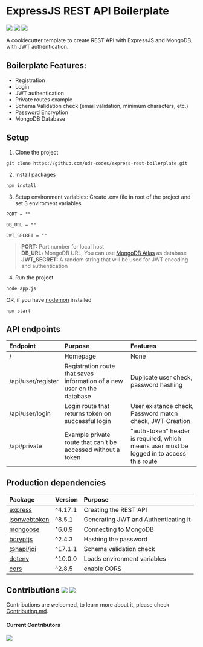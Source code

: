 # ExpressJS REST API Boilerplate

<a href="https://expressjs.com/"><img src="https://img.shields.io/badge/Express.js-404D59?style=for-the-badge" /></a> <a href="https://www.mongodb.com/"><img src="https://img.shields.io/badge/MongoDB-4EA94B?style=for-the-badge&logo=mongodb&logoColor=white" /></a> <a href="https://jwt.io/"><img src="https://img.shields.io/badge/JWT-FB015B?style=for-the-badge" /></a>

A cookiecutter template to create REST API with ExpressJS and MongoDB, with JWT authentication.

## Boilerplate Features:
- Registration
- Login
- JWT authentication
- Private routes example
- Schema Validation check (email validation, minimum characters, etc.)
- Password Encryption
- MongoDB Database

## Setup
1. Clone the project
```
git clone https://github.com/udz-codes/express-rest-boilerplate.git
```
2. Install packages
```
npm install
```
3. Setup environment variables: Create .env file in root of the project and set 3 enviroment variables
```
PORT = ""

DB_URL = ""

JWT_SECRET = ""
```
  > **PORT:** Port number for local host <br/>
  > **DB_URL:** MongoDB URL, You can use [MongoDB Atlas](https://www.mongodb.com/cloud/atlas) as database <br/>
  > **JWT_SECRET:** A random string that will be used for JWT encoding and authentication <br/>

4. Run the project
```
node app.js
```
OR, if you have [nodemon](https://www.npmjs.com/package/nodemon) installed
```
npm start
```

## API endpoints

| **Endpoint** | **Purpose** | **Features** |
| :------------- | :---------- | :----------- |
| / | Homepage  | None |
| /api/user/register | Registration route that saves information of a new user on the database  | Duplicate user check, password hashing |
| /api/user/login | Login route that returns token on successful login  | User existance check, Password match check, JWT Creation |
| /api/private | Example private route that can't be accessed without a token  | "auth-token" header is required, which means user must be logged in to access this route |


## Production dependencies
| **Package** | **Version** | **Purpose** |
| :------------- | :---------- | :----------- |
| [express](https://expressjs.com/) | ^4.17.1 | Creating the REST API |
| [jsonwebtoken](https://www.npmjs.com/package/jsonwebtoken)  | ^8.5.1 | Generating JWT and Authenticating it |
| [mongoose](https://www.npmjs.com/package/mongoose) | ^6.0.9 | Connecting to MongoDB |
| [bcryptjs](https://www.npmjs.com/package/bcryptjs) | ^2.4.3 | Hashing the password  |
| [@hapi/joi](https://www.npmjs.com/package/joi) | ^17.1.1 | Schema validation check |
| [dotenv](https://www.npmjs.com/package/dotenv) | ^10.0.0 | Loads environment variables |
| [cors](https://www.npmjs.com/package/cors) | ^2.8.5| enable CORS |

## Contributions <a href="https://github.com/udz-codes/express-jwt-boilerplate/blob/master/LICENSE"><img src="https://img.shields.io/github/license/udz-codes/express-jwt-boilerplate" /></a> <a href="https://github.com/udz-codes/express-jwt-boilerplate/issues"><img src="https://img.shields.io/github/issues/udz-codes/express-jwt-boilerplate" /></a>
Contributions are welcomed, to learn more about it, please check [Contributing.md](https://github.com/udz-codes/express-rest-boilerplate/blob/master/Contributing.md).

#### Current Contributors
<a href="https://github.com/udz-codes/express-rest-boilerplate/graphs/contributors">
  <img src="https://contrib.rocks/image?repo=udz-codes/express-rest-boilerplate" />
</a>
